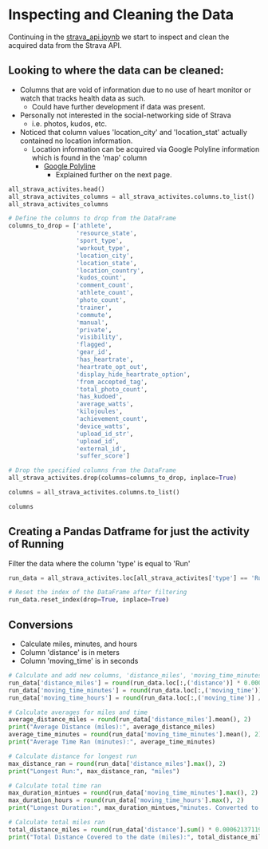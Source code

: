 # Inspecting and Cleaning the Data

Continuing in the [strava_api.ipynb](https://github.com/jsphotos205/strava/blob/main/strava_api.ipynb "strava_api.ipynb link") we start to inspect and clean the acquired data from the Strava API.

## Looking to where the data can be cleaned:

* Columns that are void of information due to no use of heart monitor or watch that tracks health data as such.
  * Could have further development if data was present.
* Personally not interested in the social-networking side of Strava
  * i.e. photos, kudos, etc.
* Noticed that column values 'location_city' and 'location_stat' actually contained no location information.
  * Location information can be acquired via Google Polyline information which is found in the 'map' column
    * [Google Polyline](https://developers.google.com/maps/documentation/utilities/polylineutility "Google Polyline Developers Page")
      * Explained further on the next page.

```python
all_strava_activites.head()
all_strava_activites_columns = all_strava_activites.columns.to_list()
all_strava_activites_columns

# Define the columns to drop from the DataFrame
columns_to_drop = ['athlete',
                   'resource_state', 
                   'sport_type', 
                   'workout_type',
                   'location_city',
                   'location_state',
                   'location_country', 
                   'kudos_count', 
                   'comment_count', 
                   'athlete_count', 
                   'photo_count', 
                   'trainer', 
                   'commute', 
                   'manual', 
                   'private',
                   'visibility', 
                   'flagged', 
                   'gear_id', 
                   'has_heartrate', 
                   'heartrate_opt_out', 
                   'display_hide_heartrate_option', 
                   'from_accepted_tag', 
                   'total_photo_count', 
                   'has_kudoed', 
                   'average_watts', 
                   'kilojoules',
                   'achievement_count',
                   'device_watts',
                   'upload_id_str',
                   'upload_id',
                   'external_id', 
                   'suffer_score']

# Drop the specified columns from the DataFrame
all_strava_activites.drop(columns=columns_to_drop, inplace=True)

columns = all_strava_activites.columns.to_list()

columns
```

## Creating a Pandas Datframe for just the activity of Running

Filter the data where the column 'type' is equal to 'Run'

```python
run_data = all_strava_activites.loc[all_strava_activites['type'] == 'Run']

# Reset the index of the DataFrame after filtering
run_data.reset_index(drop=True, inplace=True)
```

## Conversions

* Calculate miles, minutes, and hours
* Column 'distance' is in meters
* Column 'moving_time' is in seconds

```python
# Calculate and add new columns, 'distance_miles', 'moving_time_minutes', and 'moving_time_hours, rounded to 2 decimal places
run_data['distance_miles'] = round(run_data.loc[:,('distance')] * 0.00062137119, 2)
run_data['moving_time_minutes'] = round(run_data.loc[:,('moving_time')] / 60, 2)
run_data['moving_time_hours'] = round(run_data.loc[:,('moving_time')] / 3600, 2)
```

```python
# Calculate averages for miles and time
average_distance_miles = round(run_data['distance_miles'].mean(), 2)
print("Average Distance (miles):", average_distance_miles)
average_time_minutes = round(run_data['moving_time_minutes'].mean(), 2)
print("Average Time Ran (minutes):", average_time_minutes)

# Calculate distance for longest run
max_distance_ran = round(run_data['distance_miles'].max(), 2)
print("Longest Run:", max_distance_ran, "miles")

# Calculate total time ran
max_duration_mintues = round(run_data['moving_time_minutes'].max(), 2)
max_duration_hours = round(run_data['moving_time_hours'].max(), 2)
print("Longest Duration:", max_duration_mintues,"minutes. Converted to hours:", max_duration_hours)

# Calculate total miles ran
total_distance_miles = round(run_data['distance'].sum() * 0.00062137119, 2)
print("Total Distance Covered to the date (miles):", total_distance_miles)
```

